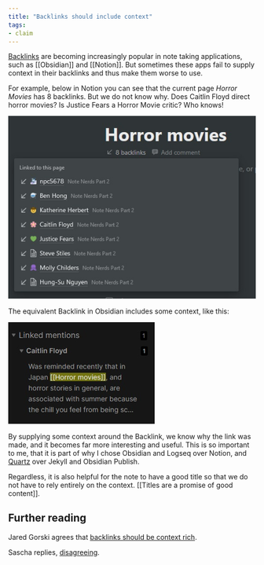 ```yaml
---
title: "Backlinks should include context"
tags:
- claim
---
```


[Backlinks](notes/Backlink.md) are becoming increasingly popular in note taking applications, such as [[Obsidian]] and [[Notion]]. But sometimes these apps fail to supply context in their backlinks and thus make them worse to use.

For example, below in Notion you can see that the current page *Horror Movies* has 8 backlinks. But we do not know why. Does Caitlin Floyd direct horror movies? Is Justice Fears a Horror Movie critic? Who knows!

![](notes/images/notion-backlink.jpg)

The equivalent Backlink in Obsidian includes some context, like this:

![obsidian backlink](notes/images/obsidian-backlink.jpg)

By supplying some context around the Backlink, we know why the link was made, and it becomes far more interesting and useful. This is so important to me, that it is part of why I chose Obsidian and Logseq over Notion, and [Quartz](notes/Quartz%20by%20Jacky) over Jekyll and Obsidian Publish.

Regardless, it is also helpful for the note to have a good title so that we do not have to rely entirely on the context. [[Titles are a promise of good content]].

## Further reading

Jared Gorski agrees that [backlinks should be context rich](https://jaredgorski.org/notes/backlinks-should-be-context-rich/).

Sascha replies, [disagreeing](https://zettelkasten.de/posts/re-backlinks-should-be-context-rich/).
